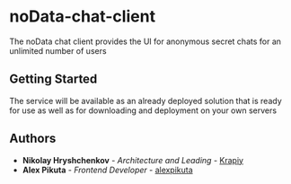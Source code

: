 # noData-chat-client

The noData chat client provides the UI for anonymous secret chats for an unlimited number of users

## Getting Started

The service will be available as an already deployed solution that is ready for use as well as for downloading and deployment on your own servers

## Authors

* **Nikolay Hryshchenkov** - *Architecture and Leading* - [Krapiy](https://github.com/Krapiy)
* **Alex Pikuta** - *Frontend Developer* - [alexpikuta](https://github.com/alexpikuta)

